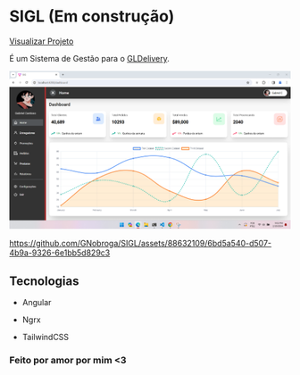 # SIGL (Em construção)

<a href="https://master--sigl.netlify.app/">Visualizar Projeto</a>

É um Sistema de Gestão para o <a href="https://github.com/GNobroga/GLDelivery">GLDelivery</a>.

![alt text](image.png)

https://github.com/GNobroga/SIGL/assets/88632109/6bd5a540-d507-4b9a-9326-6e1bb5d829c3

## Tecnologias

- Angular

- Ngrx

- TailwindCSS

### Feito por amor por mim <3

